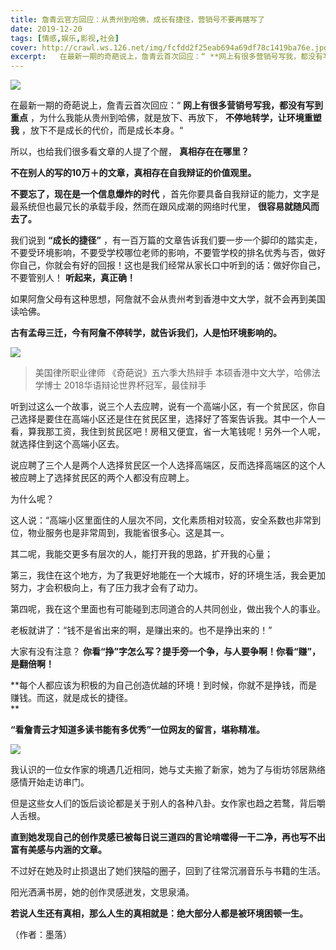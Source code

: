 ```yaml
---
title: 詹青云官方回应：从贵州到哈佛，成长有捷径，营销号不要再瞎写了
date: 2019-12-20
tags: [情感,娱乐,影视,社会]
cover: http://crawl.ws.126.net/img/fcfdd2f25eab694a69df78c1419ba76e.jpg
excerpt:   在最新一期的奇葩说上，詹青云首次回应：“ **网上有很多营销号写我，都没有写到重点** ，为什
---
```

![](http://crawl.ws.126.net/img/fcfdd2f25eab694a69df78c1419ba76e.jpg)  

在最新一期的奇葩说上，詹青云首次回应：“ **网上有很多营销号写我，都没有写到重点** ，为什么我能从贵州到哈佛，就是放下、再放下，
**不停地转学，让环境重塑我** ，放下不是成长的代价，而是成长本身。“  

所以，也给我们很多看文章的人提了个醒， **真相存在在哪里？**

**不在别人的写的10万＋的文章，真相存在自我辩证的价值观里。**

**不要忘了，现在是一个信息爆炸的时代** ，首先你要具备自我辩证的能力，文字是最系统但也最冗长的承载手段，然而在跟风成潮的网络时代里，
**很容易就随风而去了。**

我们说到 **“成长的捷径”**
，有一百万篇的文章告诉我们要一步一个脚印的踏实走，不要受环境影响，不要受学校哪位老师的影响，不要管学校的排名优秀与否，做好你自己，你就会有好的回报！这也是我们经常从家长口中听到的话：做好你自己，不要管别人！
**听起来，真正确！**

如果阿詹父母有这种思想，阿詹就不会从贵州考到香港中文大学，就不会再到美国读哈佛。

**古有孟母三迁，今有阿詹不停转学，就告诉我们，人是怕环境影响的。**

![](http://crawl.ws.126.net/img/2fb082f56c98ae4cf560921f3c0c6c26.jpg)  

> 美国律所职业律师 《奇葩说》五六季大热辩手 本硕香港中文大学，哈佛法学博士 2018华语辩论世界杯冠军，最佳辩手

听到过这么一个故事，说三个人去应聘，说有一个高端小区，有一个贫民区，你自己选择是要住在高端小区还是住在贫民区里，选择好了答案告诉我。其中一个人一看，算我那工资，我住到贫民区吧！房租又便宜，省一大笔钱呢！另外一个人呢，就选择住到这个高端小区去。  

说应聘了三个人是两个人选择贫民区一个人选择高端区，反而选择高端区的这个人被应聘上了选择贫民区的两个人都没有应聘上。  

为什么呢？  

这人说：“高端小区里面住的人层次不同，文化素质相对较高，安全系数也非常到位，物业服务也是非常周到，我能省很多心。这是其一。

其二呢，我能交更多有层次的人，能打开我的思路，扩开我的心量；

第三，我住在这个地方，为了我更好地能在一个大城市，好的环境生活，我会更加努力，才会积极向上，有了压力我才会有了动力。

第四呢，我在这个里面也有可能碰到志同道合的人共同创业，做出我个人的事业。

老板就讲了：“钱不是省出来的啊，是赚出来的。也不是挣出来的！”

大家有没有注意？ **你看“挣”字怎么写？提手旁一个争，与人要争啊！你看“赚”，是翻倍啊！**

**每个人都应该为积极的为自己创造优越的环境！到时候，你就不是挣钱，而是赚钱。而这，就是成长的捷径。  
**  

**“看詹青云才知道多读书能有多优秀”一位网友的留言，堪称精准。**

![](http://crawl.ws.126.net/img/5588e442ef1b27354d1ecc6cfe0d6ad9.jpg)  

我认识的一位女作家的境遇几近相同，她与丈夫搬了新家，她为了与街坊邻居熟络感情开始走访串门。

但是这些女人们的饭后谈论都是关于别人的各种八卦。女作家也趋之若鹜，背后嚼人舌根。

**直到她发现自己的创作灵感已被每日说三道四的言论啃噬得一干二净，再也写不出富有美感与内涵的文章。**

不过好在她及时止损退出了她们狭隘的圈子，回到了往常沉溺音乐与书籍的生活。

阳光洒满书房，她的创作灵感迸发，文思泉涌。

**若说人生还有真相，那么人生的真相就是：绝大部分人都是被环境困顿一生。**

（作者：墨落）

